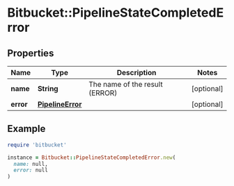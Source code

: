 # Bitbucket::PipelineStateCompletedError

## Properties

| Name | Type | Description | Notes |
| ---- | ---- | ----------- | ----- |
| **name** | **String** | The name of the result (ERROR) | [optional] |
| **error** | [**PipelineError**](PipelineError.md) |  | [optional] |

## Example

```ruby
require 'bitbucket'

instance = Bitbucket::PipelineStateCompletedError.new(
  name: null,
  error: null
)
```

